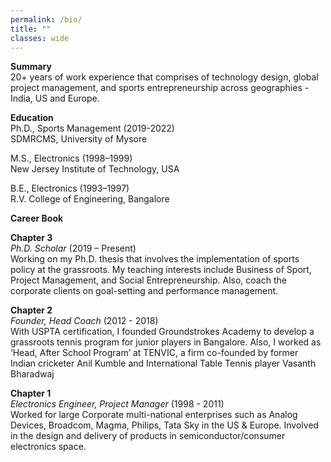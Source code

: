 ```yaml
---
permalink: /bio/
title: ""
classes: wide
---
```


**Summary**  
20+ years of work experience that comprises of technology design, global project management, and sports 
entrepreneurship across geographies - India, US and Europe.

**Education**  
Ph.D., Sports Management (2019-2022)  
SDMRCMS, University of Mysore

M.S., Electronics (1998–1999)  
New Jersey Institute of Technology, USA

B.E., Electronics (1993–1997)  
R.V. College of Engineering, Bangalore

**Career Book**  

**Chapter 3**  
*Ph.D. Scholar* (2019 – Present)  
Working on my Ph.D. thesis that involves the implementation of sports policy at the grassroots. My teaching interests include Business of Sport, Project Management, and Social Entrepreneurship. Also, coach the corporate clients on goal-setting and performance management. 

**Chapter 2**  
*Founder, Head Coach* (2012 - 2018)  
With USPTA certification, I founded Groundstrokes Academy to develop a grassroots tennis program for junior players in Bangalore. Also, I worked as ‘Head, After School Program’ at TENVIC, a firm co-founded by former Indian cricketer Anil Kumble and International Table Tennis player Vasanth Bharadwaj

**Chapter 1**  
*Electronics Engineer, Project Manager* (1998 - 2011)   
Worked for large Corporate multi-national enterprises such as Analog Devices, Broadcom, Magma, Philips, Tata Sky in the US & Europe. Involved in the design and delivery of products in semiconductor/consumer electronics space.

